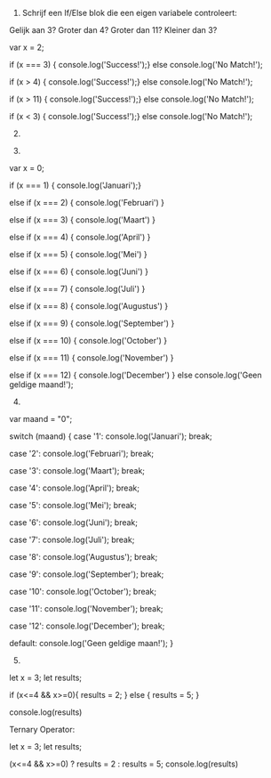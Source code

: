 1. Schrijf een If/Else blok die een eigen variabele controleert:

Gelijk aan 3?
Groter dan 4?
Groter dan 11?
Kleiner dan 3?


var x = 2;

if (x === 3) {
console.log('Success!');}
else console.log('No Match!');

if (x > 4) {
  console.log('Success!');}
  else console.log('No Match!');

if (x > 11) {
  console.log('Success!');}
  else console.log('No Match!');

if (x < 3) {
  console.log('Success!');}
  else console.log('No Match!');







2. 
<!-- ?? -->







3. 
var x = 0;

if (x === 1) {
console.log('Januari');}



else if (x === 2) {
  console.log('Februari')
}

else if (x === 3) {
  console.log('Maart')
}

else if (x === 4) {
  console.log('April')
}

else if (x === 5) {
  console.log('Mei')
}

else if (x === 6) {
  console.log('Juni')
}

else if (x === 7) {
  console.log('Juli')
}

else if (x === 8) {
  console.log('Augustus')
}

else if (x === 9) {
  console.log('September')
}

else if (x === 10) {
  console.log('October')
}

else if (x === 11) {
  console.log('November')
}

else if (x === 12) {
  console.log('December')
}
else console.log('Geen geldige maand!');




4. 
var maand = "0";

switch (maand) {
  case '1':
  console.log('Januari');
  break;


 case '2':
  console.log('Februari');
  break;


 case '3':
  console.log('Maart');
  break;


 case '4':
  console.log('April');
  break;

 case '5':
  console.log('Mei');
  break;

 case '6':
  console.log('Juni');
  break;

 case '7':
  console.log('Juli');
  break;

 case '8':
  console.log('Augustus');
  break;

 case '9':
  console.log('September');
  break;

 case '10':
  console.log('October');
  break;

   case '11':
  console.log('November');
  break;

   case '12':
  console.log('December');
  break;

  default:
  console.log('Geen geldige maan!');
}




5. 
let x = 3;
let results;

if (x<=4 && x>=0){
  results = 2;
} else {
  results = 5;
}

console.log(results)


Ternary Operator:

let x = 3;
let results;


(x<=4 && x>=0) ? results = 2 : results = 5;
console.log(results)